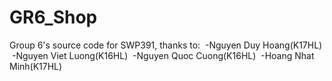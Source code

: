 # GR6_Shop
Group 6's source code for SWP391, thanks to:
&nbsp;-Nguyen Duy Hoang(K17HL)
&nbsp;-Nguyen Viet Luong(K16HL)
&nbsp;-Nguyen Quoc Cuong(K16HL)
&nbsp;-Hoang Nhat Minh(K17HL)

